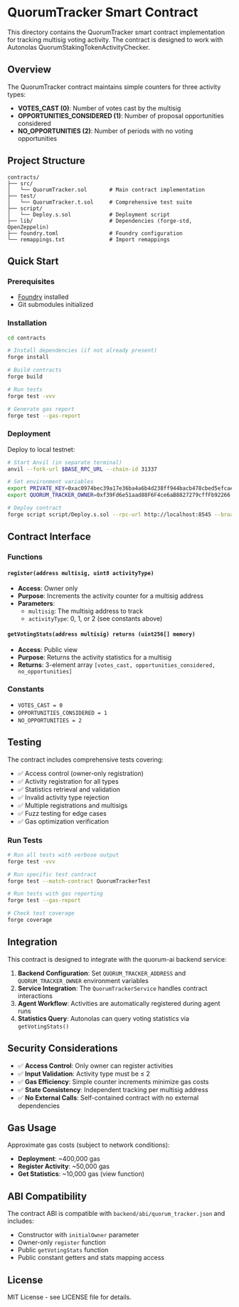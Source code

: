 # QuorumTracker Smart Contract

This directory contains the QuorumTracker smart contract implementation for tracking multisig voting activity. The contract is designed to work with Autonolas QuorumStakingTokenActivityChecker.

## Overview

The QuorumTracker contract maintains simple counters for three activity types:
- **VOTES_CAST (0)**: Number of votes cast by the multisig
- **OPPORTUNITIES_CONSIDERED (1)**: Number of proposal opportunities considered
- **NO_OPPORTUNITIES (2)**: Number of periods with no voting opportunities

## Project Structure

```
contracts/
├── src/
│   └── QuorumTracker.sol       # Main contract implementation
├── test/
│   └── QuorumTracker.t.sol     # Comprehensive test suite
├── script/
│   └── Deploy.s.sol            # Deployment script
├── lib/                        # Dependencies (forge-std, OpenZeppelin)
├── foundry.toml                # Foundry configuration
└── remappings.txt              # Import remappings
```

## Quick Start

### Prerequisites
- [Foundry](https://book.getfoundry.sh/getting-started/installation) installed
- Git submodules initialized

### Installation

```bash
cd contracts

# Install dependencies (if not already present)
forge install

# Build contracts
forge build

# Run tests
forge test -vvv

# Generate gas report
forge test --gas-report
```

### Deployment

Deploy to local testnet:

```bash
# Start Anvil (in separate terminal)
anvil --fork-url $BASE_RPC_URL --chain-id 31337

# Set environment variables
export PRIVATE_KEY=0xac0974bec39a17e36ba4a6b4d238ff944bacb478cbed5efcae784d7bf4f2ff80
export QUORUM_TRACKER_OWNER=0xf39Fd6e51aad88F6F4ce6aB8827279cffFb92266

# Deploy contract
forge script script/Deploy.s.sol --rpc-url http://localhost:8545 --broadcast
```

## Contract Interface

### Functions

#### `register(address multisig, uint8 activityType)`
- **Access**: Owner only
- **Purpose**: Increments the activity counter for a multisig address
- **Parameters**: 
  - `multisig`: The multisig address to track
  - `activityType`: 0, 1, or 2 (see constants above)

#### `getVotingStats(address multisig) returns (uint256[] memory)`
- **Access**: Public view
- **Purpose**: Returns the activity statistics for a multisig
- **Returns**: 3-element array `[votes_cast, opportunities_considered, no_opportunities]`

### Constants

- `VOTES_CAST = 0`
- `OPPORTUNITIES_CONSIDERED = 1` 
- `NO_OPPORTUNITIES = 2`

## Testing

The contract includes comprehensive tests covering:

- ✅ Access control (owner-only registration)
- ✅ Activity registration for all types
- ✅ Statistics retrieval and validation
- ✅ Invalid activity type rejection
- ✅ Multiple registrations and multisigs
- ✅ Fuzz testing for edge cases
- ✅ Gas optimization verification

### Run Tests

```bash
# Run all tests with verbose output
forge test -vvv

# Run specific test contract
forge test --match-contract QuorumTrackerTest

# Run tests with gas reporting
forge test --gas-report

# Check test coverage
forge coverage
```

## Integration

This contract is designed to integrate with the quorum-ai backend service:

1. **Backend Configuration**: Set `QUORUM_TRACKER_ADDRESS` and `QUORUM_TRACKER_OWNER` environment variables
2. **Service Integration**: The `QuorumTrackerService` handles contract interactions
3. **Agent Workflow**: Activities are automatically registered during agent runs
4. **Statistics Query**: Autonolas can query voting statistics via `getVotingStats()`

## Security Considerations

- ✅ **Access Control**: Only owner can register activities
- ✅ **Input Validation**: Activity type must be ≤ 2
- ✅ **Gas Efficiency**: Simple counter increments minimize gas costs
- ✅ **State Consistency**: Independent tracking per multisig address
- ✅ **No External Calls**: Self-contained contract with no external dependencies

## Gas Usage

Approximate gas costs (subject to network conditions):
- **Deployment**: ~400,000 gas
- **Register Activity**: ~50,000 gas
- **Get Statistics**: ~10,000 gas (view function)

## ABI Compatibility

The contract ABI is compatible with `backend/abi/quorum_tracker.json` and includes:
- Constructor with `initialOwner` parameter
- Owner-only `register` function
- Public `getVotingStats` function
- Public constant getters and stats mapping access

## License

MIT License - see LICENSE file for details.